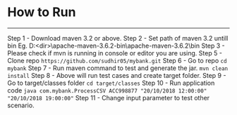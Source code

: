 # How to Run
----------
Step 1 - Download maven 3.2 or above.
Step 2 - Set path of maven 3.2 untill bin Eg.  D:\<dir>\apache-maven-3.6.2-bin\apache-maven-3.6.2\bin
Step 3 - Please check if mvn is running in console or editor you are using.
Step 5 - Clone repo
        `https://github.com/sudhir05/mybank.git`
Step 6 - Go to repo
        `cd mybank`
Step 7 - Run maven command to test and generate the jar.
        `mvn clean install`
Step 8 - Above will run test cases and create target folder.
Step 9 - Go to target/classes folder
        `cd target/classes`
Step 10 - Run application code
         `java com.mybank.ProcessCSV ACC998877 "20/10/2018 12:00:00" "20/10/2018 19:00:00"`
Step 11 - Change input parameter to test other scenario.
